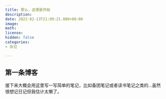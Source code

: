 ```yaml
---
title: 那么，这便是开始
description: 
date: 2022-02-13T21:09:21.000+00:00
image: 
math: 
license: 
hidden: false
categories:
- 杂记

---
```

## 第一条博客

接下来大概会用这里写一写简单的笔记，比如备团笔记或者读书笔记之类的...虽然很想记日记但我估计太懒了。